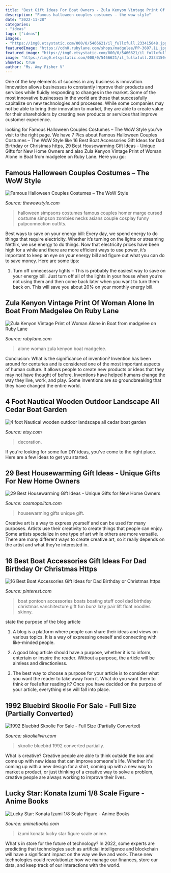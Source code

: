 ```yaml
---
title: "Best Gift Ideas For Boat Owners - Zula Kenyon Vintage Print Of Woman Alone In Boat From Madgelee On Ruby Lane"
description: "Famous halloween couples costumes – the wow style"
date: "2022-11-28"
categories:
- "ideas"
tags: ["ideas"]
images:
- "https://img0.etsystatic.com/000/0/5466621/il_fullxfull.233415048.jpg"
featuredImage: "https://cdn0.rubylane.com/shops/madgelee/PP-3607.1L.jpg"
featured_image: "https://img0.etsystatic.com/000/0/5466621/il_fullxfull.233415048.jpg"
image: "https://img0.etsystatic.com/000/0/5466621/il_fullxfull.233415048.jpg"
ShowToc: true
author: "Ms. Amy Fisher V"
---
```



One of the key elements of success in any business is innovation. Innovation allows businesses to constantly improve their products and services while fluidly responding to changes in the market. Some of the most innovative businesses in the world are those that successfully capitalize on new technologies and processes. While some companies may not be able to bring their innovation to market, they are able to create value for their shareholders by creating new products or services that improve customer experience.

	

		
looking for Famous Halloween Couples Costumes – The WoW Style you've visit to the right page. We have 7 Pics about Famous Halloween Couples Costumes – The WoW Style like 16 Best Boat Accessories Gift Ideas for Dad Birthday or Christmas https, 29 Best Housewarming Gift Ideas - Unique Gifts for New Home Owners and also Zula Kenyon Vintage Print of Woman Alone in Boat from madgelee on Ruby Lane. Here you go:
		
    
## Famous Halloween Couples Costumes – The WoW Style

<img loading=lazy src="http://www.thewowstyle.com/wp-content/uploads/2014/10/Marge-and-Homer-Simpson.jpg" onerror="this.onerror=null;this.src='https://tse3.mm.bing.net/th?id=OIP.xqFzKcX18h1hVEZpGXF18gHaLH&amp;pid=15.1';" alt="Famous Halloween Couples Costumes – The WoW Style">

_Source: thewowstyle.com_

>halloween simpsons costumes famous couples homer marge cursed costume simpson zombies necks asians couple cosplay funny pulpconnection outfits. 

	

Best ways to save on your energy bill:
Every day, we spend energy to do things that require electricity. Whether it’s turning on the lights or streaming Netflix, we use energy to do things. Now that electricity prices have been high for a while and there are more efficient ways to use power, it’s important to keep an eye on your energy bill and figure out what you can do to save money. Here are some tips: 
1. Turn off unnecessary lights – This is probably the easiest way to save on your energy bill. Just turn off all of the lights in your house when you’re not using them and then come back later when you want to turn them back on. This will save you about 20% on your monthly energy bill. 

    
## Zula Kenyon Vintage Print Of Woman Alone In Boat From Madgelee On Ruby Lane

<img loading=lazy src="https://cdn0.rubylane.com/shops/madgelee/PP-3607.1L.jpg" onerror="this.onerror=null;this.src='https://tse3.mm.bing.net/th?id=OIP.1PFfDgFNy94hGsbDge2HTgHaHa&amp;pid=15.1';" alt="Zula Kenyon Vintage Print of Woman Alone in Boat from madgelee on Ruby Lane">

_Source: rubylane.com_

>alone woman zula kenyon boat madgelee. 

	

Conclusion: What is the significance of invention?
Invention has been around for centuries and is considered one of the most important aspects of human culture. It allows people to create new products or ideas that they may not have thought of before. Inventions have helped humans change the way they live, work, and play. Some inventions are so groundbreaking that they have changed the entire world.

    
## 4 Foot Nautical Wooden Outdoor Landscape All Cedar Boat Garden

<img loading=lazy src="https://img0.etsystatic.com/000/0/5466621/il_fullxfull.233415048.jpg" onerror="this.onerror=null;this.src='https://tse3.mm.bing.net/th?id=OIP.vE35ACDXIiYIT-yoP7J6agHaKs&amp;pid=15.1';" alt="4 foot Nautical wooden outdoor landscape all cedar boat garden">

_Source: etsy.com_

>decoration. 

	

If you're looking for some fun DIY ideas, you've come to the right place. Here are a few ideas to get you started.

    
## 29 Best Housewarming Gift Ideas - Unique Gifts For New Home Owners

<img loading=lazy src="https://hips.hearstapps.com/hmg-prod.s3.amazonaws.com/images/housewarming-social-1525808993.jpg?crop=1.00xw:1.00xh;0,0&amp;resize=1200:*" onerror="this.onerror=null;this.src='https://tse1.mm.bing.net/th?id=OIP.we9noYvw_XKXa2wUJNnl3AHaDt&amp;pid=15.1';" alt="29 Best Housewarming Gift Ideas - Unique Gifts for New Home Owners">

_Source: cosmopolitan.com_

>housewarming gifts unique gift. 

	

Creative art is a way to express yourself and can be used for many purposes. Artists use their creativity to create things that people can enjoy. Some artists specialize in one type of art while others are more versatile. There are many different ways to create creative art, so it really depends on the artist and what they’re interested in.

    
## 16 Best Boat Accessories Gift Ideas For Dad Birthday Or Christmas Https

<img loading=lazy src="https://i.pinimg.com/736x/77/de/91/77de91ddba71d90a62751baa8d188992.jpg" onerror="this.onerror=null;this.src='https://tse2.mm.bing.net/th?id=OIP.FtCpt1g5PmQOUhRSy-z29wHaFC&amp;pid=15.1';" alt="16 Best Boat Accessories Gift Ideas for Dad Birthday or Christmas https">

_Source: pinterest.com_

>boat pontoon accessories boats boating stuff cool dad birthday christmas vanchitecture gift fun bunz lazy pair lift float noodles skinny. 

	

state the purpose of the blog article
1. A blog is a platform where people can share their ideas and views on various topics. It is a way of expressing oneself and connecting with like-minded people.
2. A good blog article should have a purpose, whether it is to inform, entertain or inspire the reader. Without a purpose, the article will be aimless and directionless.

3. The best way to choose a purpose for your article is to consider what you want the reader to take away from it. What do you want them to think or feel after reading it? Once you have decided on the purpose of your article, everything else will fall into place.

    
## 1992 Bluebird Skoolie For Sale - Full Size (Partially Converted)

<img loading=lazy src="https://www.skoolielivin.com/wp-content/uploads/2020/06/105591482_263278618291292_983661855817992990_n.jpg" onerror="this.onerror=null;this.src='https://tse4.mm.bing.net/th?id=OIP.H2PqVdZHHASB_PYURUq1RQHaFj&amp;pid=15.1';" alt="1992 Bluebird Skoolie For Sale - Full Size (Partially Converted)">

_Source: skoolielivin.com_

>skoolie bluebird 1992 converted partially. 

	

What is creative?
Creative people are able to think outside the box and come up with new ideas that can improve someone's life. Whether it's coming up with a new design for a shirt, coming up with a new way to market a product, or just thinking of a creative way to solve a problem, creative people are always working to improve their lives.

    
## Lucky Star: Konata Izumi 1/8 Scale Figure - Anime Books

<img loading=lazy src="https://sep.yimg.com/ca/I/animebooks-com_2271_811684169.jpg" onerror="this.onerror=null;this.src='https://tse1.mm.bing.net/th?id=OIP.O3Ds8-qyG1i_71jsl8W1ewHaLI&amp;pid=15.1';" alt="Lucky Star: Konata Izumi 1/8 Scale Figure - Anime Books">

_Source: animebooks.com_

>izumi konata lucky star figure scale anime. 

	

What's in store for the future of technology?
In 2022, some experts are predicting that technologies such as artificial intelligence and blockchain will have a significant impact on the way we live and work. These new technologies could revolutionize how we manage our finances, store our data, and keep track of our interactions with the world.

